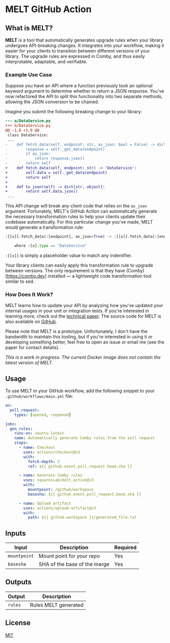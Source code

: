 # MELT GitHub Action

## What is MELT?

**MELT** is a tool that automatically generates upgrade rules when your library undergoes API-breaking changes. 
It integrates into your workflow, making it easier for your clients to transition between different versions of your library.
The upgrade rules are expressed in Comby, and thus easily interpratable, adaptable, and verifiable.

### Example Use Case

Suppose you have an API where a function previously took an optional keyword argument to determine whether to return a JSON response. 
You've now refactored the API to split this functionality into two separate methods, allowing the JSON conversion to be chained.

Imagine you submit the following breaking change to your library:

```diff
--- a/DataService.py
+++ b/DataService.py
@@ -1,6 +1,9 @@
 class DataService:
 ...
-    def fetch_data(self, endpoint: str, as_json: bool = False) -> dict[str, object] | DataService:
-        response = self._get_data(endpoint)
-        if as_json:
-            return response.json()
-        return self
+    def fetch_data(self, endpoint: str) -> 'DataService':
+        self.data = self._get_data(endpoint)
+        return self
+
+    def to_json(self) -> dict[str, object]:
+        return self.data.json()
 ...

```

This API change will break any client code that relies on the `as_json` argument. 
Fortunately, MELT's GitHub Action can automatically generate the necessary transformation rules to help your clients update their codebase automatically. 
For this particular change you've made, MELT would generate a transformation rule:

```python
:[[x]].fetch_data(:[endpoint], as_json=True) -> :[[x]].fetch_data(:[endpoint]).to_json()

    where :[x].type == "DataService"
```
`:[[x]]` is simply a placeholder value to match any indentifier.

Your library clients can easily apply this transformation rule to upgrade between versions. 
The only requirement is that they have (Comby)[https://comby.dev] installed — a lightweight code transformation tool similar to sed.

### How Does It Work?

MELT learns how to update your API by analyzing how you've updated your internal usages in your unit or integration tests. If you're interested in learning more, check out the [technical paper](https://arxiv.org/abs/2308.14687v2). The source code for MELT is also available on [GitHub](https://github.com/squaresLab/melt).


Please note that MELT is a prototype. Unfortunately, I don't have the bandwidth to maintain this tooling, but if you're interested in using it or developing something better, feel free to open an issue or email me (see the paper for contact details).

*This is a work in progress. The current Docker image does not contain the latest version of MELT.*

## Usage

To use MELT in your GitHub workflow, add the following snippet to your `.github/workflows/main.yml` file:

```yaml
on:
  pull_request:
    types: [opened, reopened]

jobs:
  gen_rules:
    runs-on: ubuntu-latest
    name: Automatically generate Comby rules from the pull request
    steps:
      - name: Checkout
        uses: actions/checkout@v3
        with:
          fetch-depth: 2
          ref: ${{ github.event.pull_request.head.sha }}

      - name: Generate Comby rules
        uses: squaresLab/melt_action@v3
        with:
          mountpoint: /github/workspace
          basesha: ${{ github.event.pull_request.base.sha }}

      - name: Upload artifact
        uses: actions/upload-artifact@v3
        with:
          path: ${{ github.workspace }}/generated_file.txt
```

## Inputs

| Input       | Description                         | Required |
|-------------|-------------------------------------|----------|
| `mountpoint` | Mount point for your repo           | Yes      |
| `basesha`    | SHA of the base of the merge        | Yes      |

## Outputs

| Output | Description                |
|--------|----------------------------|
| `rules`  | Rules MELT generated       |

## License

[MIT](LICENSE)
